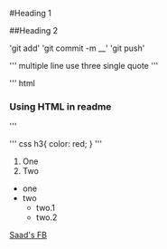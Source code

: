 #Heading 1

##Heading 2

'git add'
'git commit -m __'
'git push'

'''
multiple line
use three single quote
'''

'''
html
<h3>Using HTML in readme</h3>
'''

'''
css
h3{
    color: red;
}
'''


1. One
2. Two

- one
- two
    - two.1
    - two.2

[Saad's FB](https://www.facebook.com/)